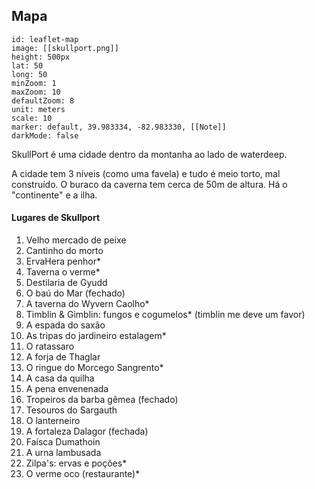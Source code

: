
## Mapa
```leaflet
id: leaflet-map
image: [[skullport.png]]
height: 500px
lat: 50
long: 50
minZoom: 1
maxZoom: 10
defaultZoom: 8
unit: meters
scale: 10
marker: default, 39.983334, -82.983330, [[Note]]
darkMode: false
```



SkullPort é uma cidade dentro da montanha ao lado de waterdeep. 

A cidade tem 3 níveis (como uma favela) e tudo é meio torto, mal construído. O buraco da caverna tem cerca de 50m de altura. Há o "continente" e a ilha. 

#### Lugares de Skullport
1. Velho mercado de peixe
2. Cantinho do morto
3. ErvaHera penhor*
4. Taverna o verme*
5. Destilaria de Gyudd
6. O baú do Mar (fechado)
7. A taverna do Wyvern Caolho*
8. Timblin & Gimblin: fungos e cogumelos* (timblin me deve um favor)
9. A espada do saxão
10. As tripas do jardineiro estalagem*
11. O ratassaro
12. A forja de Thaglar
13. O ringue do Morcego Sangrento*
14. A casa da quilha
15. A pena envenenada
16. Tropeiros da barba gêmea (fechado)
17. Tesouros do Sargauth
18. O lanterneiro
19. A fortaleza Dalagor (fechada)
20. Faísca Dumathoin
21. A urna lambusada
22. Zilpa's: ervas e poções*
23. O verme oco (restaurante)*